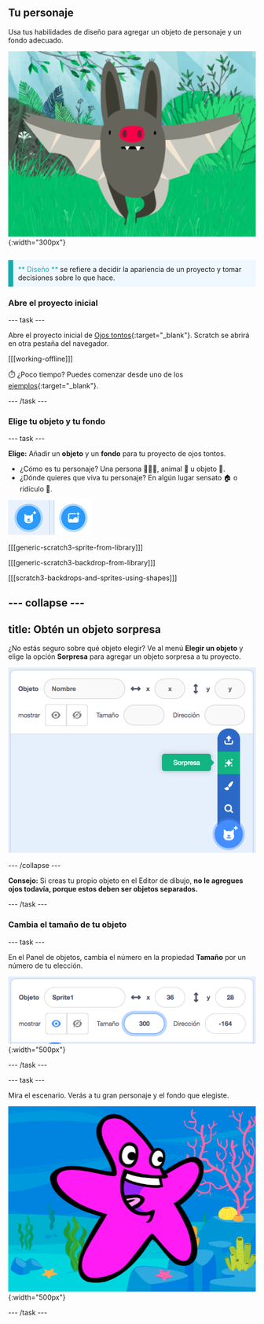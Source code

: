 ## Tu personaje

<div style="display: flex; flex-wrap: wrap">
<div style="flex-basis: 200px; flex-grow: 1; margin-right: 15px;">
Usa tus habilidades de diseño para agregar un objeto de personaje y un fondo adecuado. 
</div>
<div>

![Un personaje grande.](images/character.png){:width="300px"}    

</div>
</div>

<p style="border-left: solid; border-width:10px; border-color: #0faeb0; background-color: aliceblue; padding: 10px;">
<span style="color: #0faeb0">** Diseño **</span> se refiere a decidir la apariencia de un proyecto y tomar decisiones sobre lo que hace. 
</p>

### Abre el proyecto inicial

--- task ---

Abre el proyecto inicial de [Ojos tontos](https://scratch.mit.edu/projects/582221984/editor){:target="_blank"}. Scratch se abrirá en otra pestaña del navegador.

[[[working-offline]]]

⏱️ ¿Poco tiempo? Puedes comenzar desde uno de los [ejemplos](https://scratch.mit.edu/studios/29029028){:target="_blank"}.

--- /task ---

### Elige tu objeto y tu fondo

--- task ---

**Elige:** Añadir un **objeto** y un **fondo** para tu proyecto de ojos tontos.

+ ¿Cómo es tu personaje? Una persona 🧜🏽‍♀️, animal 🐶 u objeto 🧸.
+ ¿Dónde quieres que viva tu personaje? En algún lugar sensato 🏠 o ridículo 🎪.

![El ícono para agregar un objeto y el ícono para agregar fondo uno al lado del otro.](images/sprite-and-backdrop.png)

[[[generic-scratch3-sprite-from-library]]]

[[[generic-scratch3-backdrop-from-library]]]

[[[scratch3-backdrops-and-sprites-using-shapes]]]

--- collapse ---
---
title: Obtén un objeto sorpresa
---

¿No estás seguro sobre qué objeto elegir? Ve al menú **Elegir un objeto** y elige la opción **Sorpresa** para agregar un objeto sorpresa a tu proyecto.

![La opción 'Sorpresa' en el menú 'Elegir un Objeto'.](images/surprise-sprite.png)

--- /collapse ---

**Consejo:** Si creas tu propio objeto en el Editor de dibujo, **no le agregues ojos todavía, porque estos deben ser objetos separados.**

--- /task ---

### Cambia el tamaño de tu objeto

--- task ---

En el Panel de objetos, cambia el número en la propiedad **Tamaño** por un número de tu elección.

![](images/size-property.png){:width="500px"}

--- /task ---

--- task ---

Mira el escenario. Verás a tu gran personaje y el fondo que elegiste.

![](images/large-sprite-stage.png){:width="500px"}

--- /task ---
